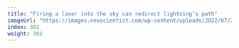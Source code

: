 ```yaml
---
title: "Firing a laser into the sky can redirect lightning’s path"
imageUrl: "https://images.newscientist.com/wp-content/uploads/2022/07/22120550/SEI_115255677.jpg?width=600"
index: 302
weight: 302
---
```

